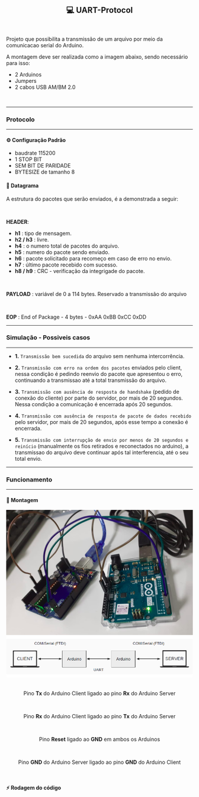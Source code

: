 <br/>
<div align="center">
  <h2>💻️ UART-Protocol</h2>
</div>
</br>

Projeto que possibilita a transmissão de um arquivo por meio da comunicacao serial do Arduino.

A montagem deve ser realizada como a imagem abaixo, sendo necessário para isso:

- 2 Arduinos
- Jumpers
- 2 cabos USB AM/BM 2.0

<br/>

---

### Protocolo

---

#### ⚙️ Configuração Padrão 

- baudrate 115200 
- 1 STOP BIT
- SEM BIT DE PARIDADE
- BYTESIZE de tamanho 8

#### 📨️ Datagrama

A estrutura do pacotes que serão enviados, é a demonstrada a seguir:

<br/>

**HEADER**:

- **h1** : tipo de mensagem.
- **h2 / h3** : livre. 
- **h4** : o numero total de pacotes do arquivo.
- **h5** : numero do pacote sendo enviado.
- **h6** : pacote solicitado para recomeço em caso de erro no envio.
- **h7** : último pacote recebido com sucesso.
- **h8 / h9** : CRC - verificação da integrigade do pacote.

<br/>

**PAYLOAD** : variável de 0 a 114 bytes. Reservado a transmissão do arquivo

<br/>

**EOP** : End of Package - 4 bytes - 0xAA 0xBB 0xCC 0xDD

---

### Simulação  -  Possiveis casos

---

- **1.** `Transmissão bem sucedida` do arquivo sem nenhuma intercorrência.

- **2.** `Transmissão com erro na ordem dos pacotes` enviados pelo client, nessa condição é pedindo reenvio do pacote que apresentou o erro, continuando a transmissao até a total transmissão do arquivo.

- **3.** `Transmissão com ausência de resposta de handshake` (pedido de conexão do cliente) por parte do servidor, por mais de 20 segundos. Nessa condição a comunicação é encerrada após 20 segundos.

- **4.** `Transmissão com ausência de resposta de pacote de dados recebido` pelo servidor, por mais de 20 segundos, após esse tempo a conexão é encerrada.

- **5.** `Transmissão com interrupção de envio por menos de 20 segundos e reinício` (manualmente os fios retirados e reconectados no arduino), a transmissao do arquivo deve continuar após tal interferencia, até o seu total envio.


---

### Funcionamento

---

#### 📍️ Montagem

<div align="center">
  <img alt="montagem Arduinos" src="Assets/montagemArduinos.png" width="550px"/> 
  <img alt="montagem" src="Assets/montagem.png" width="550px"/>
</div>

<br/>

<div align="center">
  <p>Pino <b>Tx</b> do Arduino Client ligado ao pino <b>Rx</b> do Arduino Server</p>
  <br/>
  <p>Pino <b>Rx</b> do Arduino Client ligado ao pino <b>Tx</b> do Arduino Server</p>
  <br/>
  <P>Pino <b>Reset</b> ligado ao <b>GND</b> em ambos os Arduinos</p>
  <br/>
  <p>Pino <b>GND</b> do Arduino Server ligado ao pino <b>GND</b> do Arduino Client</p>
 </div>

<br/>

####  ⚡️ Rodagem do código

